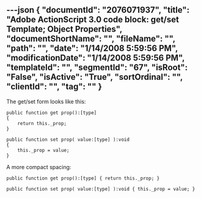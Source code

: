 ---json
{
  "documentId": "2076071937",
  "title": "Adobe ActionScript 3.0 code block: get/set Template; Object Properties",
  "documentShortName": "",
  "fileName": "",
  "path": "",
  "date": "1/14/2008 5:59:56 PM",
  "modificationDate": "1/14/2008 5:59:56 PM",
  "templateId": "",
  "segmentId": "67",
  "isRoot": "False",
  "isActive": "True",
  "sortOrdinal": "",
  "clientId": "",
  "tag": ""
}
---

The get/set form looks like this:

    public function get prop():[type]
    {
        return this._prop;
    }

    public function set prop( value:[type] ):void
    {
        this._prop = value;
    }

A more compact spacing:

    public function get prop():[type] { return this._prop; }

    public function set prop( value:[type] ):void { this._prop = value; }
